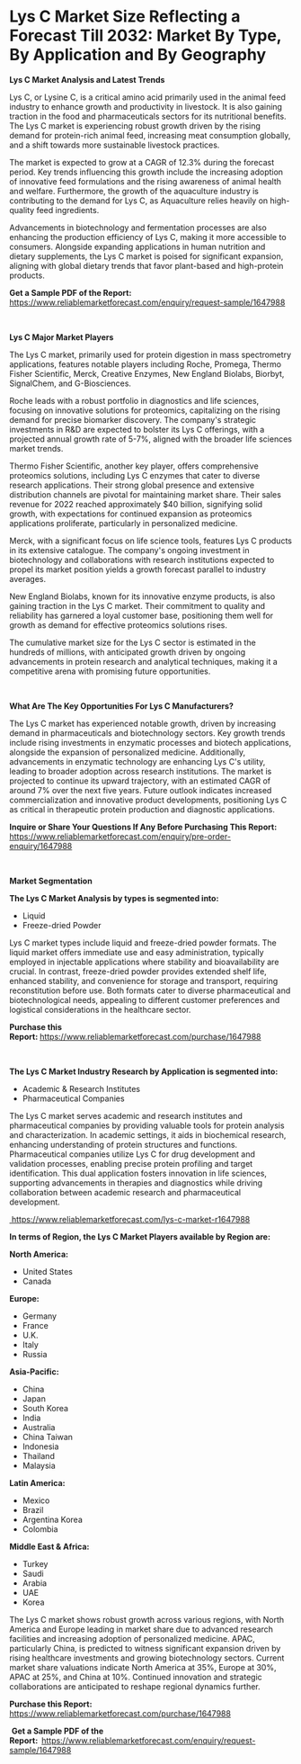 <p><h1>Lys C Market Size Reflecting a Forecast Till 2032: Market By Type, By Application and By Geography</h1></p><p><strong>Lys C Market Analysis and Latest Trends</strong></p>
<p><p>Lys C, or Lysine C, is a critical amino acid primarily used in the animal feed industry to enhance growth and productivity in livestock. It is also gaining traction in the food and pharmaceuticals sectors for its nutritional benefits. The Lys C market is experiencing robust growth driven by the rising demand for protein-rich animal feed, increasing meat consumption globally, and a shift towards more sustainable livestock practices. </p><p>The market is expected to grow at a CAGR of 12.3% during the forecast period. Key trends influencing this growth include the increasing adoption of innovative feed formulations and the rising awareness of animal health and welfare. Furthermore, the growth of the aquaculture industry is contributing to the demand for Lys C, as Aquaculture relies heavily on high-quality feed ingredients. </p><p>Advancements in biotechnology and fermentation processes are also enhancing the production efficiency of Lys C, making it more accessible to consumers. Alongside expanding applications in human nutrition and dietary supplements, the Lys C market is poised for significant expansion, aligning with global dietary trends that favor plant-based and high-protein products.</p></p>
<p><strong>Get a Sample PDF of the Report:&nbsp;</strong> <a href="https://www.reliablemarketforecast.com/enquiry/request-sample/1647988?utm_campaign=1167&utm_medium=2&utm_source=Github&utm_content=ia&utm_term=13042025&utm_id=lys-c">https://www.reliablemarketforecast.com/enquiry/request-sample/1647988</a></p>
<p>&nbsp;</p>
<p><strong>Lys C Major Market Players</strong></p>
<p><p>The Lys C market, primarily used for protein digestion in mass spectrometry applications, features notable players including Roche, Promega, Thermo Fisher Scientific, Merck, Creative Enzymes, New England Biolabs, Biorbyt, SignalChem, and G-Biosciences. </p><p>Roche leads with a robust portfolio in diagnostics and life sciences, focusing on innovative solutions for proteomics, capitalizing on the rising demand for precise biomarker discovery. The company's strategic investments in R&D are expected to bolster its Lys C offerings, with a projected annual growth rate of 5-7%, aligned with the broader life sciences market trends.</p><p>Thermo Fisher Scientific, another key player, offers comprehensive proteomics solutions, including Lys C enzymes that cater to diverse research applications. Their strong global presence and extensive distribution channels are pivotal for maintaining market share. Their sales revenue for 2022 reached approximately $40 billion, signifying solid growth, with expectations for continued expansion as proteomics applications proliferate, particularly in personalized medicine.</p><p>Merck, with a significant focus on life science tools, features Lys C products in its extensive catalogue. The company's ongoing investment in biotechnology and collaborations with research institutions expected to propel its market position yields a growth forecast parallel to industry averages.</p><p>New England Biolabs, known for its innovative enzyme products, is also gaining traction in the Lys C market. Their commitment to quality and reliability has garnered a loyal customer base, positioning them well for growth as demand for effective proteomics solutions rises.</p><p>The cumulative market size for the Lys C sector is estimated in the hundreds of millions, with anticipated growth driven by ongoing advancements in protein research and analytical techniques, making it a competitive arena with promising future opportunities.</p></p>
<p>&nbsp;</p>
<p><strong>What Are The Key Opportunities For Lys C Manufacturers?</strong></p>
<p><p>The Lys C market has experienced notable growth, driven by increasing demand in pharmaceuticals and biotechnology sectors. Key growth trends include rising investments in enzymatic processes and biotech applications, alongside the expansion of personalized medicine. Additionally, advancements in enzymatic technology are enhancing Lys C's utility, leading to broader adoption across research institutions. The market is projected to continue its upward trajectory, with an estimated CAGR of around 7% over the next five years. Future outlook indicates increased commercialization and innovative product developments, positioning Lys C as critical in therapeutic protein production and diagnostic applications.</p></p>
<p><strong>Inquire or Share Your Questions If Any Before Purchasing This Report:</strong> <a href="https://www.reliablemarketforecast.com/enquiry/pre-order-enquiry/1647988?utm_campaign=1167&utm_medium=2&utm_source=Github&utm_content=ia&utm_term=13042025&utm_id=lys-c">https://www.reliablemarketforecast.com/enquiry/pre-order-enquiry/1647988</a></p>
<p>&nbsp;</p>
<p><strong>Market Segmentation</strong></p>
<p><strong>The Lys C Market Analysis by types is segmented into:</strong></p>
<p><ul><li>Liquid</li><li>Freeze-dried Powder</li></ul></p>
<p><p>Lys C market types include liquid and freeze-dried powder formats. The liquid market offers immediate use and easy administration, typically employed in injectable applications where stability and bioavailability are crucial. In contrast, freeze-dried powder provides extended shelf life, enhanced stability, and convenience for storage and transport, requiring reconstitution before use. Both formats cater to diverse pharmaceutical and biotechnological needs, appealing to different customer preferences and logistical considerations in the healthcare sector.</p></p>
<p><strong>Purchase this Report:&nbsp;</strong><a href="https://www.reliablemarketforecast.com/purchase/1647988?utm_campaign=1167&utm_medium=2&utm_source=Github&utm_content=ia&utm_term=13042025&utm_id=lys-c">https://www.reliablemarketforecast.com/purchase/1647988</a></p>
<p>&nbsp;</p>
<p><strong>The Lys C Market Industry Research by Application is segmented into:</strong></p>
<p><ul><li>Academic & Research Institutes</li><li>Pharmaceutical Companies</li></ul></p>
<p><p>The Lys C market serves academic and research institutes and pharmaceutical companies by providing valuable tools for protein analysis and characterization. In academic settings, it aids in biochemical research, enhancing understanding of protein structures and functions. Pharmaceutical companies utilize Lys C for drug development and validation processes, enabling precise protein profiling and target identification. This dual application fosters innovation in life sciences, supporting advancements in therapies and diagnostics while driving collaboration between academic research and pharmaceutical development.</p></p>
<p><a href="https://www.reliablemarketforecast.com/lys-c-market-r1647988?utm_campaign=1167&utm_medium=2&utm_source=Github&utm_content=ia&utm_term=13042025&utm_id=lys-c">&nbsp;https://www.reliablemarketforecast.com/lys-c-market-r1647988</a></p>
<p><strong>In terms of Region, the Lys C Market Players available by Region are:</strong></p>
<p>
    <p> <strong> North America: </strong>
        <ul>
            <li>United States</li>
            <li>Canada</li>
        </ul>
        </p> 
    <p> <strong> Europe: </strong>
        <ul>
            <li>Germany</li>
            <li>France</li>
            <li>U.K.</li>
            <li>Italy</li>
            <li>Russia</li>
        </ul>
        </p> 
    <p> <strong> Asia-Pacific: </strong>
        <ul>
            <li>China</li>
            <li>Japan</li>
            <li>South Korea</li>
            <li>India</li>
            <li>Australia</li>
            <li>China Taiwan</li>
            <li>Indonesia</li>
            <li>Thailand</li>
            <li>Malaysia</li>
        </ul>
        </p> 
    <p> <strong> Latin America: </strong>
        <ul>
            <li>Mexico</li>
            <li>Brazil</li>
            <li>Argentina Korea</li>
            <li>Colombia</li>
        </ul>
        </p> 
    <p> <strong> Middle East & Africa: </strong>
        <ul>
            <li>Turkey</li>
            <li>Saudi</li>
            <li>Arabia</li>
            <li>UAE</li>
            <li>Korea</li>
        </ul>
    </p>
    </p>
<p><p>The Lys C market shows robust growth across various regions, with North America and Europe leading in market share due to advanced research facilities and increasing adoption of personalized medicine. APAC, particularly China, is predicted to witness significant expansion driven by rising healthcare investments and growing biotechnology sectors. Current market share valuations indicate North America at 35%, Europe at 30%, APAC at 25%, and China at 10%. Continued innovation and strategic collaborations are anticipated to reshape regional dynamics further.</p></p>
<p><strong>Purchase this Report: </strong><a href="https://www.reliablemarketforecast.com/purchase/1647988?utm_campaign=1167&utm_medium=2&utm_source=Github&utm_content=ia&utm_term=13042025&utm_id=lys-c">https://www.reliablemarketforecast.com/purchase/1647988</a></p>
<p>&nbsp;<strong>Get a Sample PDF of the Report:&nbsp;&nbsp;</strong><a href="https://www.reliablemarketforecast.com/enquiry/request-sample/1647988?utm_campaign=1167&utm_medium=2&utm_source=Github&utm_content=ia&utm_term=13042025&utm_id=lys-c">https://www.reliablemarketforecast.com/enquiry/request-sample/1647988</a></p>
<p><strong></strong></p>
<p><p></p><p></p><p></p></p>